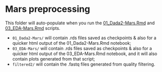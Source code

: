 # Mars preprocessing

This folder will auto-populate when you run the [01_Dada2-Mars.Rmd](../../../scripts/analysis-individual/Mars-2020/01_Dada2-Mars.Rmd) and [03_EDA-Mars.Rmd](../../../scripts/analysis-individual/Mars-2020/03_EDA-Mars.Rmd) scripts.
- `01_Dada2-Mars/` will contain .rds files saved as checkpoints & also for a quicker html output of the 01_Dada2-Mars.Rmd notebook;
- `03_EDA-Mars/` will contain .rds files saved as checkpoints & also for a quicker html output of the 03_EDA-Mars.Rmd notebook, and it will also contain plots generated from that script;
- `filtered2/` will contain the .fastq files generated from quality filtering.

